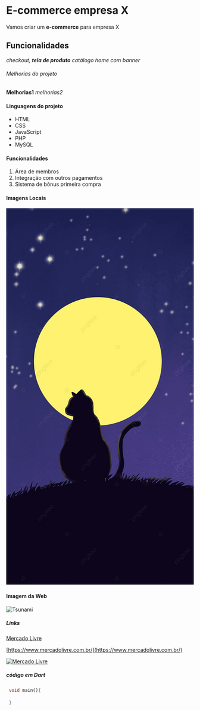 # E-commerce empresa X

Vamos criar um **e-commerce** para empresa X

## Funcionalidades

_checkout, **tela de produto** catálogo home com banner_

###### Melhorias do projeto

__Melhorias1__ _melhorias2_

#### Linguagens do projeto

* HTML
* CSS
* JavaScript
* PHP
* MySQL

#### Funcionalidades

1. Área de membros
2. Integração com outros pagamentos
3. Sistema de bônus primeira compra

#### Imagens Locais 

![Gato a noite ](assets/Image/fundo.jpg)

#### Imagem da Web

![Tsunami](https://t.ctcdn.com.br/_wtY0jEgWGyKny25qDCuNMdgrOc=/640x360/smart/i822753.jpeg)


##### Links

[Mercado Livre](https://www.mercadolivre.com.br/)

[https://www.mercadolivre.com.br/](https://www.mercadolivre.com.br/)


[![Mercado Livre](https://s2.glbimg.com/Bu6upvmSg6SRv0za635uXphThKo=/620x430/e.glbimg.com/og/ed/f/original/2020/03/28/mercado-livre.jpg)](https://www.mercadolivre.com.br/)


##### código em Dart

```Dart
 void main(){

 }
```